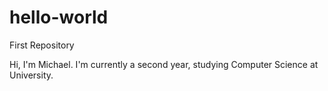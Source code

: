 # hello-world
First Repository

Hi, I'm Michael. I'm currently a second year, studying Computer Science at University.
